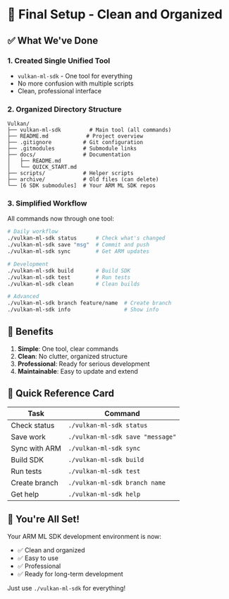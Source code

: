 # 🎯 Final Setup - Clean and Organized

## ✅ What We've Done

### 1. **Created Single Unified Tool**
- `vulkan-ml-sdk` - One tool for everything
- No more confusion with multiple scripts
- Clean, professional interface

### 2. **Organized Directory Structure**
```
Vulkan/
├── vulkan-ml-sdk         # Main tool (all commands)
├── README.md            # Project overview
├── .gitignore          # Git configuration
├── .gitmodules         # Submodule links
├── docs/               # Documentation
│   ├── README.md
│   └── QUICK_START.md
├── scripts/            # Helper scripts
├── archive/            # Old files (can delete)
└── [6 SDK submodules]  # Your ARM ML SDK repos
```

### 3. **Simplified Workflow**

All commands now through one tool:

```bash
# Daily workflow
./vulkan-ml-sdk status      # Check what's changed
./vulkan-ml-sdk save "msg"  # Commit and push
./vulkan-ml-sdk sync        # Get ARM updates

# Development
./vulkan-ml-sdk build       # Build SDK
./vulkan-ml-sdk test        # Run tests
./vulkan-ml-sdk clean       # Clean builds

# Advanced
./vulkan-ml-sdk branch feature/name  # Create branch
./vulkan-ml-sdk info                 # Show info
```

## 🚀 Benefits

1. **Simple**: One tool, clear commands
2. **Clean**: No clutter, organized structure
3. **Professional**: Ready for serious development
4. **Maintainable**: Easy to update and extend

## 📝 Quick Reference Card

| Task | Command |
|------|---------|
| Check status | `./vulkan-ml-sdk status` |
| Save work | `./vulkan-ml-sdk save "message"` |
| Sync with ARM | `./vulkan-ml-sdk sync` |
| Build SDK | `./vulkan-ml-sdk build` |
| Run tests | `./vulkan-ml-sdk test` |
| Create branch | `./vulkan-ml-sdk branch name` |
| Get help | `./vulkan-ml-sdk help` |

## 🎉 You're All Set!

Your ARM ML SDK development environment is now:
- ✅ Clean and organized
- ✅ Easy to use
- ✅ Professional
- ✅ Ready for long-term development

Just use `./vulkan-ml-sdk` for everything!